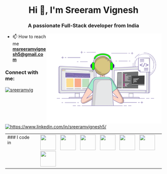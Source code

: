 <h1 align="center">Hi 👋, I'm Sreeram Vignesh</h1>
<h3 align="center">A passionate Full-Stack developer from India</h3>
<img align="right" width="370" height="290" src="Code Gifs.gif">

- 📫 How to reach me **msreeramvignesh5@gmail.com**

<h3 align="left">Connect with me:</h3>
<p align="left">
<a href="https://twitter.com/sreeramvig" target="blank"><img align="center" src="https://raw.githubusercontent.com/rahuldkjain/github-profile-readme-generator/master/src/images/icons/Social/twitter.svg" alt="sreeramvig" height="30" width="40" /></a>
<a href="https://linkedin.com/in/https://www.linkedin.com/in/sreeramvignesh5/" target="blank"><img align="center" src="https://raw.githubusercontent.com/rahuldkjain/github-profile-readme-generator/master/src/images/icons/Social/linked-in-alt.svg" alt="https://www.linkedin.com/in/sreeramvignesh5/" height="30" width="40" /></a>
</p>
<table>
<tr>
  <td style="vertical-align:top; padding-right: 20px;">
    ### I code in
  </td>
  <td>
    <img height="50" width="50" src="https://img.icons8.com/color/48/000000/java-coffee-cup-logo.png" style="margin-right:10px;" />
    <img height="50" width="50" src="https://img.icons8.com/color/48/000000/mysql-logo.png" style="margin-right:10px;" />
    <img height="50" width="50" src="https://img.icons8.com/color/48/000000/html-5.png" style="margin-right:10px;" />
    <img height="50" width="50" src="https://img.icons8.com/color/48/000000/css3.png" style="margin-right:10px;" />
    <img height="50" width="50" src="https://img.icons8.com/color/48/000000/javascript.png" style="margin-right:10px;" />
    <img height="50" width="50" src="https://img.icons8.com/color/48/000000/hibernate.png" style="margin-right:10px;" />
    <img height="50" width="50" src="https://img.icons8.com/color/48/000000/spring-logo.png" />
  </td>  
</tr>
</table>





